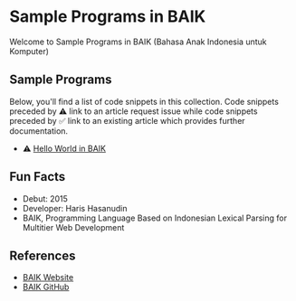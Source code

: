 # Sample Programs in BAIK

Welcome to Sample Programs in BAIK (Bahasa Anak Indonesia untuk Komputer)

## Sample Programs

Below, you'll find a list of code snippets in this collection.
Code snippets preceded by :warning: link to an article request 
issue while code snippets preceded by :white_check_mark: link
to an existing article which provides further documentation.

- :warning: [Hello World in BAIK][hello-world-article-issue]

## Fun Facts

- Debut: 2015
- Developer: Haris Hasanudin
- BAIK, Programming Language Based on Indonesian Lexical Parsing for Multitier Web Development

## References

- [BAIK Website](https://baik-lang.id/)
- [BAIK GitHub](https://github.com/baik-lang/)

[hello-world-article-issue]: https://github.com/TheRenegadeCoder/sample-programs-website/issues/434
